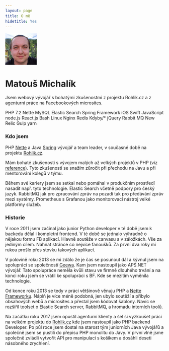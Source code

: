 ```yaml
---
layout: page
title: O mě
hidetitle: Yes
---
```


<img src="/public/img/ja_100.png" height="100" width="100" class="me">
<h1>Matouš Michalík
<small>
 <a href="https://keybase.io/encero"><i class="fa fa-key"></i></a>
 <a href="{{site.author.linkedin}}"><i class="fa fa-linkedin-square"></i></a>
 <a href="{{site.author.fb}}"><i class="fa fa-facebook-square"></i></a>
 <a href="https://github.com/encero"><i class="fa fa-github-square"></i></a>
 <a href="mailto:blog@matousmichalik.com"><i class="fa fa-envelope"></i></a>
 </small>
</h1>
<p class="lead">
	Jsem webový vývojář s bohatými zkušenostmi z projektu Rohlik.cz a z agenturní práce na Facebookových microsites.
</p>

<p class="badges shuffle">
	<span class="endorse">PHP 7.2</span>
	<span class="endorse">Nette</span>
	<span class="endorse">MySQL</span>
	<span class="endorse">Elastic Search</span>
	<span class="endorse">Spring Framework</span>
	<span>iOS</span>
	<span>Swift</span>
	<span>JavaScript</span>
	<span>node.js</span>
	<span>React.js</span>
	<span>Bash</span>
	<span>Linux</span>
	<span>Nginx</span>
	<span>Redis</span>
	<span>Kdyby/*</span>
	<span>jQuery</span>
	<span>Rabbit MQ</span>
	<span>New Relic</span>
	<span>Gulp</span>
	<span>yarn</span>
</p>


### Kdo jsem

PHP [Nette][nette] a Java [Spring][spring] vývojář a team leader, v současné době na projektu [Rohlik.cz][rohlik].

Mám bohaté zkušenosti s vývojem malých až velkých projektů v PHP (viz [reference](/reference)). Tyto zkušenosti se snažím zůročit při přechodu na Javu a při mentorování kolegů v týmu.

Během své kariery jsem se setkal nebo pomáhal v produkčním prostředí nasadit např. tyto technologie. Elastic Search včetně podpory pro český jazyk. RabbitMQ jak pro zpracování zpráv na pozadí tak pro předávání zpráv mezi systémy. Prometheus s Grafanou jako monitorovací nástroj velké platformy služeb. 

### Historie

V roce 2011 jsem začínal jako junior Python developer v té době jsem k backedu dělal i kompletní frontend. V té době se jednalo výhradně o nějakou formu FB aplikací. Hlavně soutěže v canvasu a v záložkách. Vše za jediným cílem. Nahnat stránce co nejvíce fanoušků. Za první dva roky mi rukou prošlo přes stovku takových aplikací. 

V polovině roku 2013 se mi zdálo že je čas se posunout dál a kývnul jsem na spolupráci se společností [Geewa][geewa]. Kam jsem nastoupil jako APS.NET vývojář. Tato spolupráce neměla kvůli stavu ve firmně dlouhého trvání a na konci roku jsem se vrátil ke spolupráci s BF. Kde se mezitím vyměnila technologie.

Od konce roku 2013 se tedy v práci většinově věnuju PHP a [Nette Frameworku][nette]. Náplň je více méně podobná, jen ubylo soutěží a přibylo obsahových webů a microsites a přestal jsem kódovat šablony. Navíc se rozšířil toolset o Elastic Search server, RabbitMQ, a hromadu interních toolů.

Na začátku roku 2017 jsem opustil agenturní klienty a šel si vyzkoušet práci na velkém projektu do [Rohlik.cz][rohlik] kde jsem nastoupil jako PHP backend Developer. Po půl roce jsem dostal na starost tým juniorních Java vývojářů a společně jsem se pustili do přepisu PHP monolitu do Javy. V první vlně jsme společně zvládli vytvořit API pro manipulaci s košíkem a dosáhli deseti násobného zrychlení.

[nette]: http://nette.org
[bf]: http://www.brandzfriendz.cz
[rohlik]: https://www.rohlik.cz

[geewa]: http://corporate.geewa.com
[spring]: https://www.spring.io
